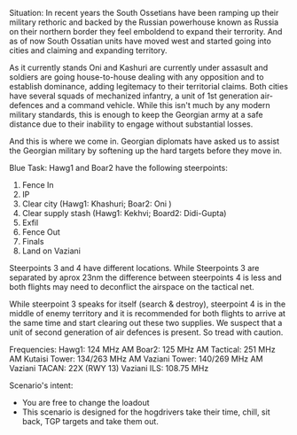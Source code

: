 Situation:
In recent years the South Ossetians have been ramping up their military rethoric and backed by the Russian powerhouse known as Russia on their northern border they feel emboldend to expand their terrority. And as of now South Ossatian units have moved west and started going into cities and claiming and expanding territory.

As it currently stands Oni and Kashuri are currently under assasult and soldiers are going house-to-house dealing with any opposition and to establish dominance, adding legitemacy to their territorial claims. Both cities have several squads of mechanized infantry, a unit of 1st generation air-defences and a command vehicle. While this isn't much by any modern military standards, this is enough to keep the Georgian army at a safe distance due to their inability to engage without substantial losses.

And this is where we come in. Georgian diplomats have asked us to assist the Georgian military by softening up the hard targets before they move in.

Blue Task:
Hawg1 and Boar2 have the following steerpoints:
1. Fence In
2. IP
3. Clear city (Hawg1: Khashuri; Boar2: Oni )
4. Clear supply stash (Hawg1: Kekhvi; Board2: Didi-Gupta)
5. Exfil
6. Fence Out
7. Finals
8. Land on Vaziani

Steerpoints 3 and 4 have different locations. While Steerpoints 3 are separated by aprox 23nm the difference between steerpoints 4 is less and both flights may need to deconflict the airspace on the tactical net.

While steerpoint 3 speaks for itself (search & destroy), steerpoint 4 is in the middle of enemy territory and it is recommended for both flights to arrive at the same time and start clearing out these two supplies. We suspect that a unit of second generation of air defences is present. So tread with caution.

Frequencies:
Hawg1: 124 MHz AM
Boar2: 125 MHz AM
Tactical: 251 MHz AM
Kutaisi Tower: 134/263 MHz AM
Vaziani Tower: 140/269 MHz AM
Vaziani TACAN: 22X (RWY 13)
Vaziani ILS: 108.75 MHz

Scenario's intent:
- You are free to change the loadout
- This scenario is designed for the hogdrivers take their time, chill, sit back, TGP targets and take them out.
